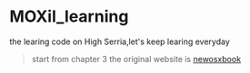 # MOXil_learning
the learing code on High Serria,let's keep learing everyday

> start from chapter 3
> the original website is [newosxbook](newosxbook.com)
